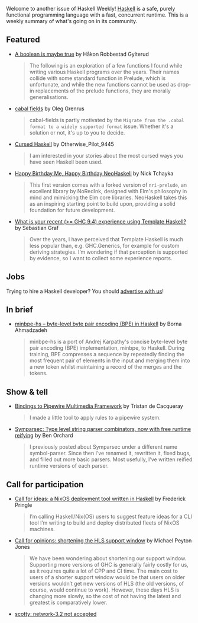 Welcome to another issue of Haskell Weekly!
[Haskell](https://www.haskell.org) is a safe, purely functional programming language with a fast, concurrent runtime.
This is a weekly summary of what's going on in its community.

## Featured

- [A boolean is maybe true](https://hakon.gylterud.net/programming/applicative-logic.html) by Håkon Robbestad Gylterud
  > The following is an exploration of a few functions I found while writing various Haskell programs over the years. Their names collide with some standard function in Prelude, which is unfortunate, and while the new functions cannot be used as drop-in replacements of the prelude functions, they are morally generalisations.
  
- [cabal fields](https://oleg.fi/gists/posts/2024-05-28-cabal-fields.html) by Oleg Grenrus
  > cabal-fields is partly motivated by the `Migrate from the .cabal format to a widely supported format` issue. Whether it's a solution or not, it's up to you to decide.
  
- [Cursed Haskell](https://www.reddit.com/r/haskell/comments/1d22cpy/cursed_haskell/) by Otherwise_Pilot_9445
  > I am interested in your stories about the most cursed ways you have seen Haskell been used.
  
- [Happy Birthday Me, Happy Birthday NeoHaskell](https://dev.to/nickseagull/happy-birthday-me-happy-birthday-neohaskell-2nk5) by Nick Tchayka
  > This first version comes with a forked version of `nri-prelude`, an excellent library by NoRedInk, designed with Elm's philosophy in mind and mimicking the Elm core libraries. NeoHaskell takes this as an inspiring starting point to build upon, providing a solid foundation for future development.

- [What is your recent (>= GHC 9.4) experience using Template Haskell?](https://discourse.haskell.org/t/what-is-your-recent-ghc-9-4-experience-using-template-haskell/9615) by Sebastian Graf
  > Over the years, I have perceived that Template Haskell is much less popular than, e.g. GHC.Generics, for example for custom deriving strategies. I’m wondering if that perception is supported by evidence, so I want to collect some experience reports.

## Jobs

Trying to hire a Haskell developer?
You should [advertise with us](https://haskellweekly.news/advertising.html)!

## In brief

- [minbpe-hs – byte-level byte pair encoding (BPE) in Haskell](https://github.com/BobMcDear/minbpe-hs) by Borna Ahmadzadeh
  > minbpe-hs is a port of Andrej Karpathy's concise byte-level byte pair encoding (BPE) implementation, minbpe, to Haskell. During training, BPE compresses a sequence by repeatedly finding the most frequent pair of elements in the input and merging them into a new token whilst maintaining a record of the merges and the tokens.

## Show & tell

- [Bindings to Pipewire Multimedia Framework](https://discourse.haskell.org/t/bindings-to-pipewire-multimedia-framework/9630) by Tristan de Cacqueray
  > I made a little tool to apply rules to a pipewire system.
  
- [Symparsec: Type level string parser combinators, now with free runtime reifying](https://discourse.haskell.org/t/symparsec-type-level-string-parser-combinators-now-with-free-runtime-reifying/9620) by Ben Orchard
  > I previously posted about Symparsec under a different name symbol-parser. Since then I’ve renamed it, rewritten it, fixed bugs, and filled out more basic parsers. Most usefully, I’ve written reified runtime versions of each parser.

## Call for participation

- [Call for ideas: a NixOS deployment tool written in Haskell](https://discourse.haskell.org/t/call-for-ideas-a-nixos-deployment-tool-written-in-haskell/9619) by Frederick Pringle
  > I’m calling Haskell/Nix(OS) users to suggest feature ideas for a CLI tool I’m writing to build and deploy distributed fleets of NixOS machines. 

- [Call for opinions: shortening the HLS support window](https://discourse.haskell.org/t/call-for-opinions-shortening-the-hls-support-window/9641) by Michael Peyton Jones
  > We have been wondering about shortening our support window. Supporting more versions of GHC is generally fairly costly for us, as it requires quite a lot of CPP and CI time. The main cost to users of a shorter support window would be that users on older versions wouldn’t get new versions of HLS (the old versions, of course, would continue to work). However, these days HLS is changing more slowly, so the cost of not having the latest and greatest is comparatively lower.

- [scotty: network-3.2 not accepted](https://github.com/scotty-web/scotty/issues/400)
